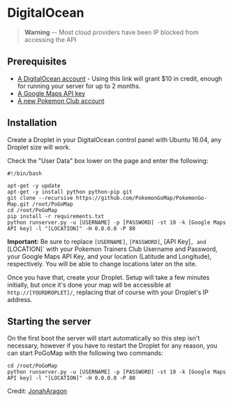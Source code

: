 # DigitalOcean

> **Warning** -- Most cloud providers have been IP blocked from accessing the API

## Prerequisites

- [A DigitalOcean account](https://m.do.co/c/fb6730f5bb99) - Using this link will grant $10 in credit, enough for running your server for up to 2 months.
- [A Google Maps API key](GoogleMaps.md)
- [A new Pokemon Club account](https://club.pokemon.com/us/pokemon-trainer-club/sign-up/)

## Installation

Create a Droplet in your DigitalOcean control panel with Ubuntu 16.04, any Droplet size will work.

Check the "User Data" box lower on the page and enter the following:

```
#!/bin/bash

apt-get -y update
apt-get -y install python python-pip git
git clone --recursive https://github.com/PokemonGoMap/PokemonGo-Map.git /root/PoGoMap
cd /root/PoGoMap
pip install -r requirements.txt
python runserver.py -u [USERNAME] -p [PASSWORD] -st 10 -k [Google Maps API key] -l "[LOCATION]" -H 0.0.0.0 -P 80
```

**Important:** Be sure to replace `[USERNAME]`, `[PASSWORD]`, [API Key]`, and `[LOCATION]` with your Pokemon Trainers Club Username and Password, your Google Maps API Key, and your location (Latitude and Longitude), respectively. You will be able to change locations later on the site.

Once you have that, create your Droplet. Setup will take a few minutes initially, but once it's done your map will be accessible at `http://[YOURDROPLET]/`, replacing that of course with your Droplet's IP address.

## Starting the server

On the first boot the server will start automatically so this step isn't necessary, however if you have to restart the Droplet for any reason, you can start PoGoMap with the following two commands:

```
cd /root/PoGoMap
python runserver.py -u [USERNAME] -p [PASSWORD] -st 10 -k [Google Maps API key] -l "[LOCATION]" -H 0.0.0.0 -P 80
```

Credit: [JonahAragon](https://github.com/JonahAragon)
